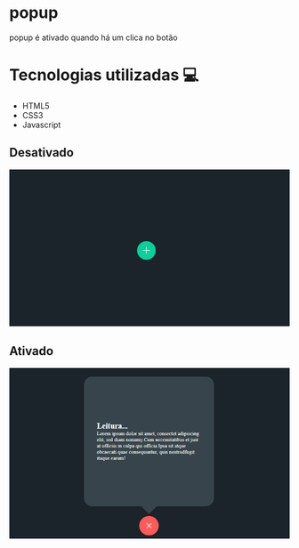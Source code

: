# popup
popup é ativado quando há um clica no botão

# Tecnologias utilizadas 💻
<ul>
  <li>HTML5</li>
  <li>CSS3</li>
  <li>Javascript</li>
</ul>

## Desativado
<img src="https://github.com/VictorAlexandre1986/popup/blob/main/screenshot1.png">

## Ativado
<img src="https://github.com/VictorAlexandre1986/popup/blob/main/screenshot2.png">




    
